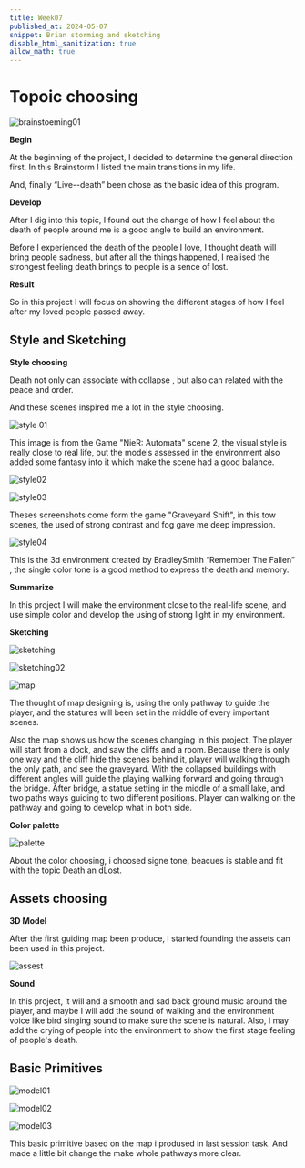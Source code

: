 ```yaml
---
title: Week07 
published_at: 2024-05-07
snippet: Brian storming and sketching
disable_html_sanitization: true
allow_math: true
---
```


# Topoic choosing

![brainstoeming01](/w07s01/brainstorm.png)

**Begin**

At the beginning of the project, I decided to determine the general direction first. In this Brainstorm I listed the main  transitions in my life. 

And, finally “Live--death” been chose as the basic idea of this program.

**Develop**

After I dig into this topic, I found out the change of how I feel about the death of people around me is a good angle to build an environment. 

Before I experienced the death of the people I love, I thought death will bring people sadness, but after all the things happened, I realised the strongest feeling death brings to people is a sence of lost. 

**Result**

So in this project I will focus on showing the different stages of how I feel after my loved people passed away.

## Style and Sketching
**Style choosing**

Death not only can associate with collapse , but also can related with the peace and order. 

And these scenes inspired me a lot in the style choosing. 

![style 01](/w07s01/Style01.png)

This image is from the Game "NieR: Automata" scene 2, the visual style is really close to real life, but the models assessed in the environment also added some fantasy into it which make the scene had a good balance. 

![style02](/w07s01/style02.png)

![style03](/w07s01/style03.png)

Theses screenshots come form the game "Graveyard Shift", in this tow scenes, the used of strong contrast and fog gave me deep impression. 

![style04](/w07s01/style04.png)

This is the 3d environment created by BradleySmith “Remember The Fallen” , the single color tone is a good method to express the death and memory.

**Summarize**

In this project I will make the environment close to the real-life scene, and use simple color and develop the using of strong light in my environment. 

**Sketching**

![sketching](/w07s01/Sketch.png)

![sketching02](/w07s01/sketch02.png)

![map](/w07s01/map.png)

The thought of map designing is, using the only pathway to guide the player, and the statures will been set in the middle of every important scenes. 

Also the map shows us how the scenes changing in this project. The player will start from a dock, and saw the cliffs and a room. Because there is only one way and the cliff hide the scenes behind it, player will walking through the only path, and see the graveyard. With the collapsed buildings with different angles will guide the playing walking forward and going through the bridge. After bridge, a statue setting in the middle of a small lake, and two paths ways guiding to two different positions. Player can walking on the pathway and going to develop what in both side.


**Color palette**

![palette](/w07s01/palette.png)

About the color choosing, i choosed signe tone, beacues is stable and fit with the topic Death an dLost.

## Assets choosing

**3D Model**

After the first guiding map been produce, I started founding the assets can been used in this project.

![assest](/w07s01/assess.png)

**Sound**

In this project, it will and a smooth and sad back ground music around the player, and maybe I will add the sound of walking and the environment voice like bird singing sound to make sure the scene is natural. Also, I may add the crying of people into the environment to show the first stage feeling of people's death.

## Basic Primitives ##

![model01](/w07s02/modle01.png)

![model02](/w07s02/modle02.png)

![model03](/w07s02/modle03.png)

This basic primitive based on the map i prodused in last session task. And made a little bit change the make whole pathways more clear.




